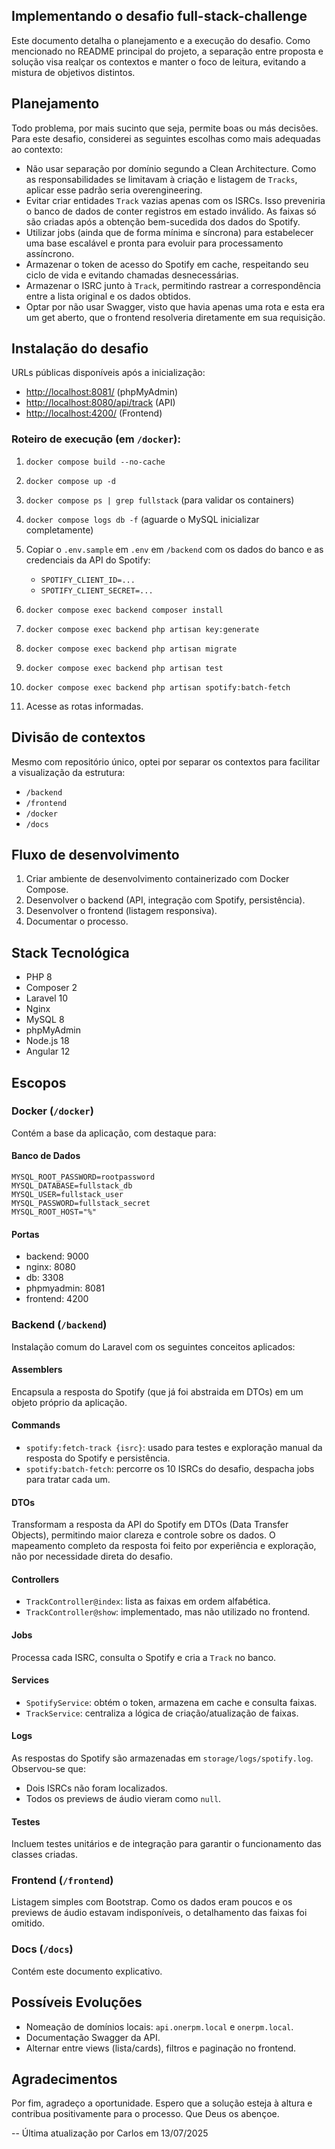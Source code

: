 ## Implementando o desafio full-stack-challenge

Este documento detalha o planejamento e a execução do desafio. Como mencionado no README principal do projeto, a separação entre proposta e solução visa realçar os contextos e manter o foco de leitura, evitando a mistura de objetivos distintos.

## Planejamento

Todo problema, por mais sucinto que seja, permite boas ou más decisões. Para este desafio, considerei as seguintes escolhas como mais adequadas ao contexto:

* Não usar separação por domínio segundo a Clean Architecture. Como as responsabilidades se limitavam à criação e listagem de `Tracks`, aplicar esse padrão seria overengineering.
* Evitar criar entidades `Track` vazias apenas com os ISRCs. Isso preveniria o banco de dados de conter registros em estado inválido. As faixas só são criadas após a obtenção bem-sucedida dos dados do Spotify.
* Utilizar jobs (ainda que de forma mínima e síncrona) para estabelecer uma base escalável e pronta para evoluir para processamento assíncrono.
* Armazenar o token de acesso do Spotify em cache, respeitando seu ciclo de vida e evitando chamadas desnecessárias.
* Armazenar o ISRC junto à `Track`, permitindo rastrear a correspondência entre a lista original e os dados obtidos.
* Optar por não usar Swagger, visto que havia apenas uma rota e esta era um get aberto, que o frontend resolveria diretamente em sua requisição.

## Instalação do desafio

URLs públicas disponíveis após a inicialização:

* [http://localhost:8081/](http://localhost:8081/) (phpMyAdmin)
* [http://localhost:8080/api/track](http://localhost:8080/api/track) (API)
* [http://localhost:4200/](http://localhost:4200/) (Frontend)

### Roteiro de execução (em `/docker`):

1. `docker compose build --no-cache`
2. `docker compose up -d`
3. `docker compose ps | grep fullstack` (para validar os containers)
4. `docker compose logs db -f` (aguarde o MySQL inicializar completamente)
5. Copiar o `.env.sample` em `.env` em `/backend` com os dados do banco e as credenciais da API do Spotify:

   * `SPOTIFY_CLIENT_ID=...`
   * `SPOTIFY_CLIENT_SECRET=...`
6. `docker compose exec backend composer install`
7. `docker compose exec backend php artisan key:generate`
8. `docker compose exec backend php artisan migrate`
9. `docker compose exec backend php artisan test`
10. `docker compose exec backend php artisan spotify:batch-fetch`
11. Acesse as rotas informadas.

## Divisão de contextos

Mesmo com repositório único, optei por separar os contextos para facilitar a visualização da estrutura:

* `/backend`
* `/frontend`
* `/docker`
* `/docs`

## Fluxo de desenvolvimento

1. Criar ambiente de desenvolvimento containerizado com Docker Compose.
2. Desenvolver o backend (API, integração com Spotify, persistência).
3. Desenvolver o frontend (listagem responsiva).
4. Documentar o processo.

## Stack Tecnológica

* PHP 8
* Composer 2
* Laravel 10
* Nginx
* MySQL 8
* phpMyAdmin
* Node.js 18
* Angular 12

## Escopos

### Docker (`/docker`)

Contém a base da aplicação, com destaque para:

#### Banco de Dados

```env
MYSQL_ROOT_PASSWORD=rootpassword
MYSQL_DATABASE=fullstack_db
MYSQL_USER=fullstack_user
MYSQL_PASSWORD=fullstack_secret
MYSQL_ROOT_HOST="%"
```

#### Portas

* backend: 9000
* nginx: 8080
* db: 3308
* phpmyadmin: 8081
* frontend: 4200

### Backend (`/backend`)

Instalação comum do Laravel com os seguintes conceitos aplicados:

#### Assemblers

Encapsula a resposta do Spotify (que já foi abstraida em DTOs) em um objeto próprio da aplicação.

#### Commands

* `spotify:fetch-track {isrc}`: usado para testes e exploração manual da resposta do Spotify e persistência.
* `spotify:batch-fetch`: percorre os 10 ISRCs do desafio, despacha jobs para tratar cada um.

#### DTOs

Transformam a resposta da API do Spotify em DTOs (Data Transfer Objects), permitindo maior clareza e controle sobre os dados. O mapeamento completo da resposta foi feito por experiência e exploração, não por necessidade direta do desafio.

#### Controllers

* `TrackController@index`: lista as faixas em ordem alfabética.
* `TrackController@show`: implementado, mas não utilizado no frontend.

#### Jobs

Processa cada ISRC, consulta o Spotify e cria a `Track` no banco.

#### Services

* `SpotifyService`: obtém o token, armazena em cache e consulta faixas.
* `TrackService`: centraliza a lógica de criação/atualização de faixas.

#### Logs

As respostas do Spotify são armazenadas em `storage/logs/spotify.log`. Observou-se que:

* Dois ISRCs não foram localizados.
* Todos os previews de áudio vieram como `null`.

#### Testes

Incluem testes unitários e de integração para garantir o funcionamento das classes criadas.

### Frontend (`/frontend`)

Listagem simples com Bootstrap. Como os dados eram poucos e os previews de áudio estavam indisponíveis, o detalhamento das faixas foi omitido.

### Docs (`/docs`)

Contém este documento explicativo.

## Possíveis Evoluções

* Nomeação de domínios locais: `api.onerpm.local` e `onerpm.local`.
* Documentação Swagger da API.
* Alternar entre views (lista/cards), filtros e paginação no frontend.

## Agradecimentos

Por fim, agradeço a oportunidade. Espero que a solução esteja à altura e contribua positivamente para o processo. Que Deus os abençoe.

-- Última atualização por Carlos em 13/07/2025